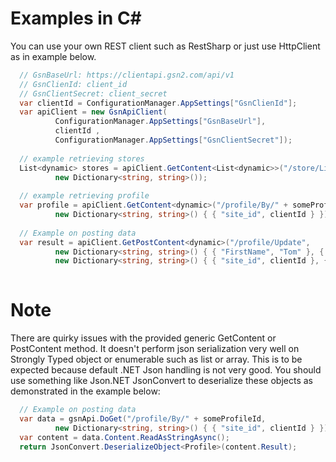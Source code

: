 Examples in C#
==============

You can use your own REST client such as RestSharp or just use HttpClient as in example below.

```csharp
  // GsnBaseUrl: https://clientapi.gsn2.com/api/v1
  // GsnClienId: client_id
  // GsnClientSecret: client_secret
  var clientId = ConfigurationManager.AppSettings["GsnClienId"];
  var apiClient = new GsnApiClient(
          ConfigurationManager.AppSettings["GsnBaseUrl"], 
          clientId , 
          ConfigurationManager.AppSettings["GsnClientSecret"]);
          
  // example retrieving stores
  List<dynamic> stores = apiClient.GetContent<List<dynamic>>("/store/List/" + clientId, 
          new Dictionary<string, string>());
  
  // example retrieving profile
  var profile = apiClient.GetContent<dynamic>("/profile/By/" + someProfileId,
          new Dictionary<string, string>() { { "site_id", clientId } });
              
  // Example on posting data
  var result = apiClient.GetPostContent<dynamic>("/profile/Update", 
          new Dictionary<string, string>() { { "FirstName", "Tom" }, { "LastName", "Test" }, etc ... },
          new Dictionary<string, string>() { { "site_id", clientId }, { "profile_id", someProfileId } });
  
````

Note
=====

There are quirky issues with the provided generic GetContent<T> or PostContent<T> method.  It doesn't perform json serialization very well on Strongly Typed object or enumerable such as list or array.  This is to be expected because default .NET Json handling is not very good.  You should use something like Json.NET JsonConvert to deserialize these objects as demonstrated in the example below:


```csharp  
  // Example on posting data
  var data = gsnApi.DoGet("/profile/By/" + someProfileId,
          new Dictionary<string, string>() { { "site_id", clientId } });
  var content = data.Content.ReadAsStringAsync();
  return JsonConvert.DeserializeObject<Profile>(content.Result);  
````

